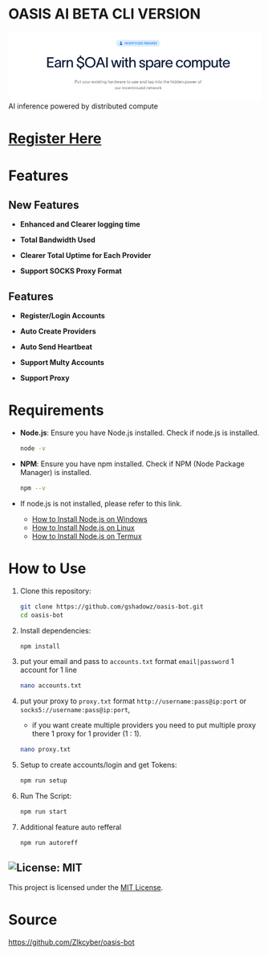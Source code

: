 # OASIS AI BETA CLI VERSION

![banner](image-1.png)
AI inference powered by distributed compute

# [Register Here](https://r.oasis.ai/mrs03)


# Features

## New Features
- **Enhanced and Clearer logging time** 

- **Total Bandwidth Used**

- **Clearer Total Uptime for Each Provider**

- **Support SOCKS Proxy Format**

## Features

- **Register/Login Accounts**

- **Auto Create Providers**

- **Auto Send Heartbeat**

- **Support Multy Accounts**

- **Support Proxy**

# Requirements

- **Node.js**: Ensure you have Node.js installed.
  Check if node.js is installed.
     ```bash
     node -v
     ```

- **NPM**: Ensure you have npm installed.
  Check if NPM (Node Package Manager) is installed.
     ```bash
     npm --v
     ```
- If node.js is not installed, please refer to this link.
  - [How to Install Node.js on Windows](https://www.geeksforgeeks.org/install-node-js-on-windows/)
  - [How to Install Node.js on Linux](https://www.geeksforgeeks.org/installation-of-node-js-on-linux/)
  - [How to Install Node.js on Termux](https://wiki.termux.com/index.php?title=Node.js&mobileaction=toggle_view_mobile)
 
# How to Use

1. Clone this repository:

   ```bash
   git clone https://github.com/gshadowz/oasis-bot.git
   cd oasis-bot
   ```

2. Install dependencies:

   ```bash
   npm install
   ```

3. put your email and pass to `accounts.txt` format `email|password` 1 account for 1 line

   ```bash
   nano accounts.txt
   ```

4. put your proxy to `proxy.txt` format `http://username:pass@ip:port` or `socks5://username:pass@ip:port`,
   - if you want create multiple providers you need to put multiple proxy there 1 proxy for 1 provider (1 : 1).

   ```bash
   nano proxy.txt
   ```

6. Setup to create accounts/login and get Tokens:

   ```bash
   npm run setup
   ```

7. Run The Script:

   ```bash
   npm run start
   ```

8. Additional feature auto refferal
   ```bash
   npm run autoreff
   ```

## ![License: MIT](https://img.shields.io/badge/License-MIT-yellow.svg)

This project is licensed under the [MIT License](LICENSE).

# Source
https://github.com/Zlkcyber/oasis-bot
